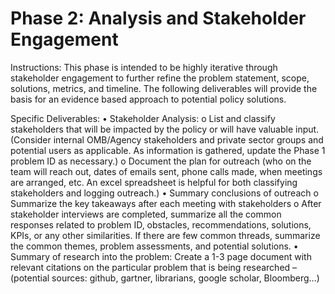 # Phase 2: Analysis and Stakeholder Engagement
Instructions: This phase is intended to be highly iterative through stakeholder engagement to further refine the problem statement, scope, solutions, metrics, and timeline. The following deliverables will provide the basis for an evidence based approach to potential policy solutions.

Specific Deliverables:
•	Stakeholder Analysis: 
o	List and classify stakeholders that will be impacted by the policy or will have valuable input. (Consider internal OMB/Agency stakeholders and private sector groups and potential users as applicable. As information is gathered, update the Phase 1 problem ID as necessary.)
o	Document the plan for outreach (who on the team will reach out, dates of emails sent, phone calls made, when meetings are arranged, etc. An excel spreadsheet is helpful for both classifying stakeholders and logging outreach.)
•	Summary conclusions of outreach
o	Summarize the key takeaways after each meeting with stakeholders
o	After stakeholder interviews are completed, summarize all the common responses related to problem ID, obstacles, recommendations, solutions, KPIs, or any other similarities. If there are few common threads, summarize the common themes, problem assessments, and potential solutions.
•	Summary of research into the problem: Create a 1-3 page document with relevant citations on the particular problem that is being researched – (potential sources: github, gartner, librarians, google scholar, Bloomberg…)
